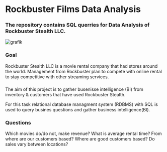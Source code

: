 # Rockbuster Films Data Analysis
### The repository contains SQL querries for Data Analysis of Rockbuster Stealth LLC.
![grafik](https://github.com/WhiteShark911/SQL-queries/assets/121133689/5336c562-d4a6-4a3a-8783-d624de8fb5ae)
### Goal
Rockbuster Stealth LLC is a movie rental company that had stores around the world.
Management from Rockbuster plan to compete with online rental to stay competitive with other streaming services. 
###
The aim of this project is to gather busenisse intelligence (BI) from inventory & customers that have used Rockbuster Stealth.

For this task relational database managment system (RDBMS) with SQL is used to query busines questions and gather business intelligence(BI).
### Questions
Which movies do/do not, make revenue? What is average rental time?
From where are our customers based?
Where are good customers based?
Do sales vary between locations?
